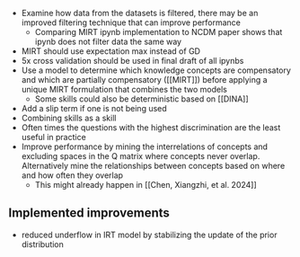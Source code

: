 - Examine how data from the datasets is filtered, there may be an improved filtering technique that can improve performance
	- Comparing MIRT ipynb implementation to NCDM paper shows that ipynb does not filter data the same way
- MIRT should use expectation max instead of GD
- 5x cross validation should be used in final draft of all ipynbs
- Use a model to determine which knowledge concepts are compensatory and which are partially compensatory ([[MIRT]]) before applying a unique MIRT formulation that combines the two models
	- Some skills could also be deterministic based on [[DINA]]
- Add a slip term if one is not being used
- Combining skills as a skill
- Often times the questions with the highest discrimination are the least useful in practice
- Improve performance by mining the interrelations of concepts and excluding spaces in the Q matrix where concepts never overlap. Alternatively mine the relationships between concepts based on where and how often they overlap
	- This might already happen in [[Chen, Xiangzhi, et al. 2024]]
## Implemented improvements
- reduced underflow in IRT model by stabilizing the update of the prior distribution